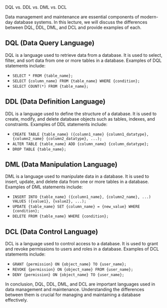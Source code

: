  DQL vs. DDL vs. DML vs. DCL

Data management and maintenance are essential components of modern-day database systems. In this lecture, we will discuss the differences between DQL, DDL, DML, and DCL and provide examples of each.

## DQL (Data Query Language)

DQL is a language used to retrieve data from a database. It is used to select, filter, and sort data from one or more tables in a database. Examples of DQL statements include:

- `SELECT * FROM {table_name};`
- `SELECT {column_name} FROM {table_name} WHERE {condition};`
- `SELECT COUNT(*) FROM {table_name};`

## DDL (Data Definition Language)

DDL is a language used to define the structure of a database. It is used to create, modify, and delete database objects such as tables, indexes, and constraints. Examples of DDL statements include:

- `CREATE TABLE {table_name} ({column1_name} {column1_datatype}, {column2_name} {column2_datatype}, ...);`
- `ALTER TABLE {table_name} ADD {column_name} {column_datatype};`
- `DROP TABLE {table_name};`

## DML (Data Manipulation Language)

DML is a language used to manipulate data in a database. It is used to insert, update, and delete data from one or more tables in a database. Examples of DML statements include:

- `INSERT INTO {table_name} ({column1_name}, {column2_name}, ...) VALUES ({value1}, {value2}, ...);`
- `UPDATE {table_name} SET {column_name} = {new_value} WHERE {condition};`
- `DELETE FROM {table_name} WHERE {condition};`

## DCL (Data Control Language)

DCL is a language used to control access to a database. It is used to grant and revoke permissions to users and roles in a database. Examples of DCL statements include:

- `GRANT {permission} ON {object_name} TO {user_name};`
- `REVOKE {permission} ON {object_name} FROM {user_name};`
- `DENY {permission} ON {object_name} TO {user_name};`

In conclusion, DQL, DDL, DML, and DCL are important languages used in data management and maintenance. Understanding the differences between them is crucial for managing and maintaining a database effectively.